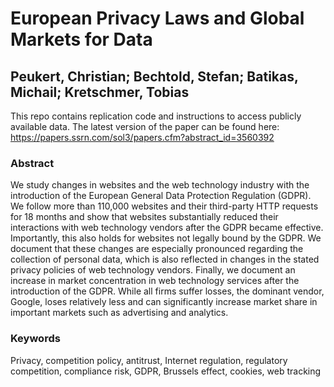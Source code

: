 # European Privacy Laws and Global Markets for Data
## Peukert, Christian; Bechtold, Stefan; Batikas, Michail; Kretschmer, Tobias

This repo contains replication code and instructions to access publicly available data.
The latest version of the paper can be found here: https://papers.ssrn.com/sol3/papers.cfm?abstract_id=3560392

### Abstract
We study changes in websites and the web technology industry with the introduction of the European General Data Protection Regulation (GDPR). We follow more than 110,000 websites and their third-party HTTP requests for 18 months and show that websites substantially reduced their interactions with web technology vendors after the GDPR became effective. Importantly, this also holds for websites not legally bound by the GDPR. We document that these changes are especially pronounced regarding the collection of personal data, which is also reflected in changes in the stated privacy policies of web technology vendors. Finally, we document an increase in market concentration in web technology services after the introduction of the GDPR. While all firms suffer losses, the dominant vendor, Google, loses relatively less and can significantly increase market share in important markets such as advertising and analytics.

### Keywords
Privacy, competition policy, antitrust, Internet regulation, regulatory competition, compliance risk, GDPR, Brussels effect, cookies, web tracking


